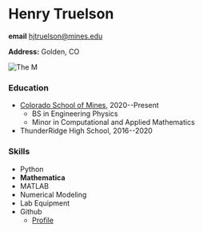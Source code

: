 # Henry Truelson
**email** hjtruelson@mines.edu

**Address:** Golden, CO

![The M](https://minesathletics.com/images/2016/6/24/The_M_Moon.jpg?width=400&height=225&mode=crop)

### Education
- [Colorado School of Mines](https://physics.mines.edu), 2020--Present
  - BS in Engineering Physics
  - Minor in Computational and Applied Mathematics
- ThunderRidge High School, 2016--2020

### Skills
- Python
- **Mathematica**
- MATLAB
- Numerical Modeling
- Lab Equipment
- Github
  - [Profile](https://github.com/hjtruelson)
